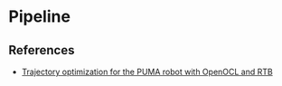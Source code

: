 # Pipeline
## References
* [Trajectory optimization for the PUMA robot with OpenOCL and RTB](https://youtu.be/lnEbBoVZ3Kk)
